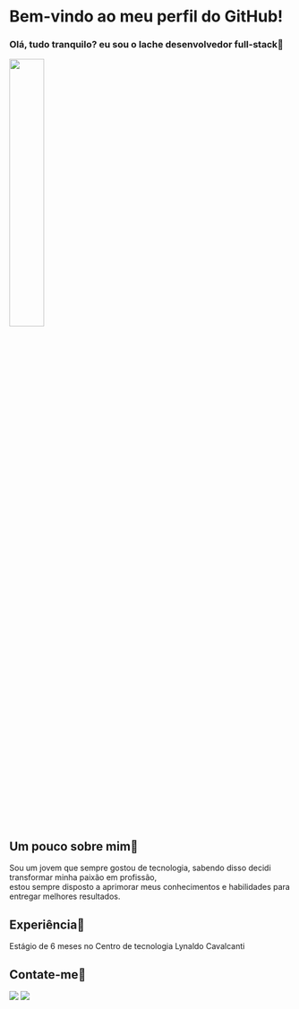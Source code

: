 ## <h1>Bem-vindo ao meu perfil do GitHub!</h1>
### Olá, tudo tranquilo? eu sou o Iache desenvolvedor full-stack👋
<div class="grafico" style display:inline-block>
<img src="https://github-readme-stats.vercel.app/api/top-langs/?username=iachelopes&layout=compact&langs_count=7&theme=merko" height="35%">
</div>


## Um pouco sobre mim🙂
Sou um jovem que sempre gostou de tecnologia, sabendo disso decidi transformar minha paixão em profissão,<br> estou sempre disposto a aprimorar meus conhecimentos e habilidades para entregar melhores resultados.


## Experiência🎢
Estágio de 6 meses no Centro de tecnologia Lynaldo Cavalcanti


## Contate-me📧
 <a href = "mailto:iachelopes1@gmail.com"><img src="https://img.shields.io/badge/Gmail-D14836?style=for-the-badge&logo=gmail&logoColor=white" target="_blank"></a>
 <a href="www.linkedin.com/in/iache-lopes-cavalcanti" target="_blank"><img src="https://img.shields.io/badge/-LinkedIn-%230077B5?style=for-the-badge&logo=linkedin&logoColor=white" target="_blank"></a>
